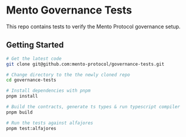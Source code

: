 # Mento Governance Tests

This repo contains tests to verify the Mento Protocol governance setup.

## Getting Started

```bash
# Get the latest code
git clone git@github.com:mento-protocol/governance-tests.git

# Change directory to the the newly cloned repo
cd governance-tests

# Install dependencies with pnpm
pnpm install

# Build the contracts, generate ts types & run typescript compiler
pnpm build

# Run the tests against alfajores
pnpm test:alfajores
```
